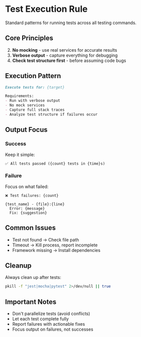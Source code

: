 # Test Execution Rule

Standard patterns for running tests across all testing commands.

## Core Principles

2. **No mocking** - use real services for accurate results
3. **Verbose output** - capture everything for debugging
4. **Check test structure first** - before assuming code bugs

## Execution Pattern

```markdown
Execute tests for: {target}

Requirements:
- Run with verbose output
- No mock services
- Capture full stack traces
- Analyze test structure if failures occur
```

## Output Focus

### Success
Keep it simple:
```
✅ All tests passed ({count} tests in {time}s)
```

### Failure
Focus on what failed:
```
❌ Test failures: {count}

{test_name} - {file}:{line}
  Error: {message}
  Fix: {suggestion}
```

## Common Issues

- Test not found → Check file path
- Timeout → Kill process, report incomplete
- Framework missing → Install dependencies

## Cleanup

Always clean up after tests:
```bash
pkill -f "jest|mocha|pytest" 2>/dev/null || true
```

## Important Notes

- Don't parallelize tests (avoid conflicts)
- Let each test complete fully
- Report failures with actionable fixes
- Focus output on failures, not successes